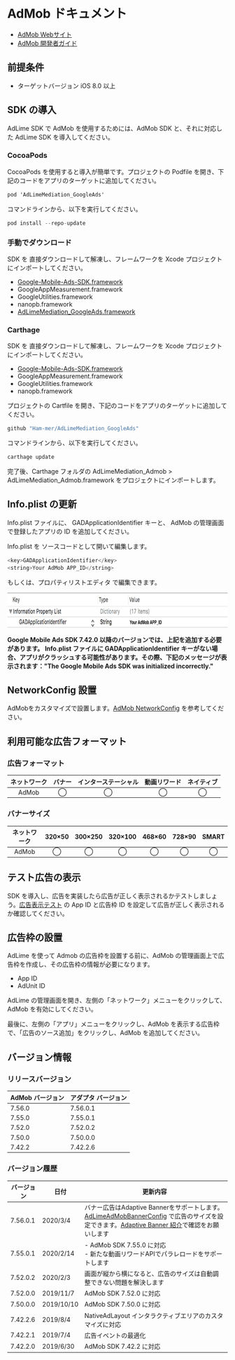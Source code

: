 ﻿# AdMob ドキュメント

- [AdMob Webサイト](https://apps.admob.com/v2/home)
- [AdMob 開発者ガイド](https://developers.google.cn/admob/ios/quick-start)

## 前提条件
- ターゲットバージョン iOS 8.0 以上

## SDK の導入
AdLime SDK で AdMob を使用するためには、AdMob SDK と、それに対応した AdLime SDK を導入してください。

### CocoaPods

CocoaPods を使用すると導入が簡単です。プロジェクトの Podfile を開き、下記のコードをアプリのターゲットに追加してください。
```objectivec
pod 'AdLimeMediation_GoogleAds'
```

コマンドラインから、以下を実行してください。
```objectivec
pod install --repo-update
```

### 手動でダウンロード
SDK を 直接ダウンロードして解凍し、フレームワークを Xcode プロジェクトにインポートしてください。
- [Google-Mobile-Ads-SDK.framework](https://developers.google.cn/admob/ios/download)
- GoogleAppMeasurement.framework
- GoogleUtilities.framework
- nanopb.framework
- [AdLimeMediation_GoogleAds.framework](https://github.com/Ham-mer/AdLime-iOS-Pub/raw/master/DownloadZip/AdLimeMediation_GoogleAds/7.55.0.1.zip)

### Carthage
SDK を 直接ダウンロードして解凍し、フレームワークを Xcode プロジェクトにインポートしてください。
- [Google-Mobile-Ads-SDK.framework](https://developers.google.cn/admob/ios/download)
- GoogleAppMeasurement.framework
- GoogleUtilities.framework
- nanopb.framework

プロジェクトの Cartfile を開き、下記のコードをアプリのターゲットに追加してください。
```objectivec
github "Ham-mer/AdLimeMediation_GoogleAds"
```

コマンドラインから、以下を実行してください。
```objectivec
carthage update
```

完了後、Carthage フォルダの AdLimeMediation_Admob > AdLimeMediation_Admob.framework をプロジェクトにインポートします。

## Info.plist の更新

Info.plist ファイルに、 GADApplicationIdentifier キーと、 AdMob の管理画面で登録したアプリの ID を追加してください。

Info.plist を ソースコードとして開いて編集します。
```objectivec
<key>GADApplicationIdentifier</key>
<string>Your AdMob APP_ID</string>
```
もしくは、プロパティリストエディタ で編集できます。

<img src="./../images/ios/mediation_admob_app_id_plist.png" height="80" />

**Google Mobile Ads SDK 7.42.0 以降のバージョンでは、上記を追加する必要があります。 Info.plist ファイルに GADApplicationIdentifier キーがない場合、アプリがクラッシュする可能性があります。その際、下記のメッセージが表示されます："The Google Mobile Ads SDK was initialized incorrectly."**

## NetworkConfig 設置
AdMobをカスタマイズで設置します。[AdMob NetworkConfig](./mediation/config/networkconfig_admob.md) を参考してください。

## 利用可能な広告フォーマット

### 広告フォーマット
|ネットワーク|バナー|インターステーシャル|動画リワード|ネイティブ|
|:-----:|:----:|:----------:|:------:|:----:|
|AdMob  |◯     | ◯          |◯       |◯     |

### バナーサイズ
|ネットワーク  |320×50  |300×250   |320×100  |468×60  |728×90  |SMART    |
|:-------:|:------:|:--------:|:-------:|:------:|:------:|:-------:|
|AdMob    |◯       |◯         |◯        |◯       |◯       |◯        |

## テスト広告の表示
SDK を導入し、広告を実装したら広告が正しく表示されるかテストしましょう。[広告表示テスト](./test.md#AdMob) の App ID と広告枠 ID を設定して広告が正しく表示されるか確認してください。

## 広告枠の設置

AdLime を使って Admob の広告枠を設置する前に、AdMob の管理画面上で広告枠を作成し、その広告枠の情報が必要になります。
- App ID  
- AdUnit ID

AdLime の管理画面を開き、左側の「ネットワーク」メニューをクリックして、AdMob を有効にしてください。

最後に、左側の「アプリ」メニューをクリックし、AdMob を表示する広告枠で、「広告のソース追加」をクリックし、AdMob を追加してください。

## バージョン情報

### リリースバージョン
| AdMob バージョン    | アダプタ バージョン |
|:-----------------|:----------------|
|7.56.0            |7.56.0.1         |
|7.55.0            |7.55.0.1         |
|7.52.0            |7.52.0.2         |
|7.50.0            |7.50.0.0         |
|7.42.2            |7.42.2.6         |

### バージョン履歴
| バージョン        | 日付       | 更新内容                          |
|-----------------|------------|----------------------------------|
| 7.56.0.1        |2020/3/4    |バナー広告はAdaptive Bannerをサポートします。[AdLimeAdMobBannerConfig](./mediation/config/networkconfig_admob.md) で広告のサイズを設定できます。[Adaptive Banner 紹介](https://developers.google.com/admob/ios/banner/adaptive)で確認をお願いします|
|7.55.0.1         |2020/2/14   |- AdMob SDK 7.55.0 に対応<br>- 新たな動画リワードAPIでパラレロードをサポートします |
|7.52.0.2         |2020/2/3    |画面が縦から横になると、広告のサイズは自動調整できない問題を解決します  |
|7.52.0.0         |2019/11/7   |AdMob SDK 7.52.0 に対応  |
|7.50.0.0         |2019/10/10  |AdMob SDK 7.50.0 に対応  |
|7.42.2.6         |2019/8/4    |NativeAdLayout インタラクティブエリアのカスタマイズに対応|
|7.42.2.1         |2019/7/4    |広告イベントの最適化             |
|7.42.2.0         |2019/6/30   |AdMob SDK 7.42.2 に対応  |
